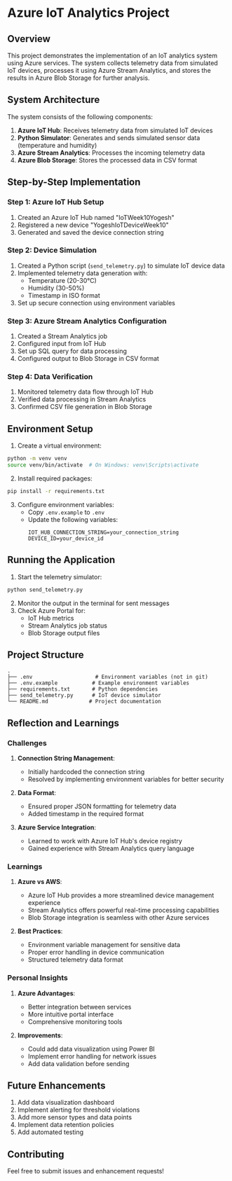 # Azure IoT Analytics Project

## Overview

This project demonstrates the implementation of an IoT analytics system using Azure services. The system collects telemetry data from simulated IoT devices, processes it using Azure Stream Analytics, and stores the results in Azure Blob Storage for further analysis.

## System Architecture

The system consists of the following components:

1. **Azure IoT Hub**: Receives telemetry data from simulated IoT devices
2. **Python Simulator**: Generates and sends simulated sensor data (temperature and humidity)
3. **Azure Stream Analytics**: Processes the incoming telemetry data
4. **Azure Blob Storage**: Stores the processed data in CSV format

## Step-by-Step Implementation

### Step 1: Azure IoT Hub Setup

1. Created an Azure IoT Hub named "IoTWeek10Yogesh"
2. Registered a new device "YogeshIoTDeviceWeek10"
3. Generated and saved the device connection string

### Step 2: Device Simulation

1. Created a Python script (`send_telemetry.py`) to simulate IoT device data
2. Implemented telemetry data generation with:
   - Temperature (20-30°C)
   - Humidity (30-50%)
   - Timestamp in ISO format
3. Set up secure connection using environment variables

### Step 3: Azure Stream Analytics Configuration

1. Created a Stream Analytics job
2. Configured input from IoT Hub
3. Set up SQL query for data processing
4. Configured output to Blob Storage in CSV format

### Step 4: Data Verification

1. Monitored telemetry data flow through IoT Hub
2. Verified data processing in Stream Analytics
3. Confirmed CSV file generation in Blob Storage

## Environment Setup

1. Create a virtual environment:

```bash
python -m venv venv
source venv/bin/activate  # On Windows: venv\Scripts\activate
```

2. Install required packages:

```bash
pip install -r requirements.txt
```

3. Configure environment variables:
   - Copy `.env.example` to `.env`
   - Update the following variables:
     ```
     IOT_HUB_CONNECTION_STRING=your_connection_string
     DEVICE_ID=your_device_id
     ```

## Running the Application

1. Start the telemetry simulator:

```bash
python send_telemetry.py
```

2. Monitor the output in the terminal for sent messages
3. Check Azure Portal for:
   - IoT Hub metrics
   - Stream Analytics job status
   - Blob Storage output files

## Project Structure

```
.
├── .env                    # Environment variables (not in git)
├── .env.example           # Example environment variables
├── requirements.txt       # Python dependencies
├── send_telemetry.py      # IoT device simulator
└── README.md             # Project documentation
```

## Reflection and Learnings

### Challenges

1. **Connection String Management**:

   - Initially hardcoded the connection string
   - Resolved by implementing environment variables for better security

2. **Data Format**:

   - Ensured proper JSON formatting for telemetry data
   - Added timestamp in the required format

3. **Azure Service Integration**:
   - Learned to work with Azure IoT Hub's device registry
   - Gained experience with Stream Analytics query language

### Learnings

1. **Azure vs AWS**:

   - Azure IoT Hub provides a more streamlined device management experience
   - Stream Analytics offers powerful real-time processing capabilities
   - Blob Storage integration is seamless with other Azure services

2. **Best Practices**:
   - Environment variable management for sensitive data
   - Proper error handling in device communication
   - Structured telemetry data format

### Personal Insights

1. **Azure Advantages**:

   - Better integration between services
   - More intuitive portal interface
   - Comprehensive monitoring tools

2. **Improvements**:
   - Could add data visualization using Power BI
   - Implement error handling for network issues
   - Add data validation before sending

## Future Enhancements

1. Add data visualization dashboard
2. Implement alerting for threshold violations
3. Add more sensor types and data points
4. Implement data retention policies
5. Add automated testing

## Contributing

Feel free to submit issues and enhancement requests!
